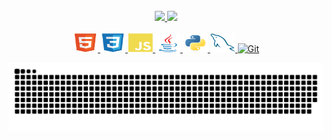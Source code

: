 <br>

<div align="center">
  <a href="https://github.com/jkss13">
  <img height="150em" src="https://github-readme-stats.vercel.app/api?username=jkss13&show_icons=true&theme=dark&include_all_commits=true&count_private=true"/>
  <img height="150em" src="https://github-readme-stats.vercel.app/api/top-langs/?username=jkss13&layout=compact&langs_count=7&theme=dark"/>
</div>

 <br>

<div align="center">
  <img alt="HTML" height="30" width="40" title="HTML5" src="https://raw.githubusercontent.com/devicons/devicon/master/icons/html5/html5-original.svg" />
  <img alt="CSS" height="30" width="40" title="CSS3" src="https://raw.githubusercontent.com/devicons/devicon/master/icons/css3/css3-original.svg" />
  <img alt="JavaScript" height="30" width="40" title="JavaScript" src="https://raw.githubusercontent.com/devicons/devicon/master/icons/javascript/javascript-plain.svg"/>
  <img alt="Java" height="30" width="40" title="Java" src="https://raw.githubusercontent.com/devicons/devicon/master/icons/java/java-original.svg" />
  <img alt="Python" height="30" width="40" title="Python" src="https://raw.githubusercontent.com/devicons/devicon/master/icons/python/python-original.svg" />
  <img alt="MySQL" height="30" width="40" title="MySQL" src="https://raw.githubusercontent.com/devicons/devicon/master/icons/mysql/mysql-original.svg" />
  <img alt="Git" height="30" width="40" title="Git" src="https://cdn.jsdelivr.net/gh/devicons/devicon/icons/git/git-original.svg" />
</div>
  
  
![snake gif](https://raw.githubusercontent.com/platane/platane/output/github-contribution-grid-snake-dark.svg)
